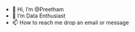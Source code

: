 - 👋 Hi, I’m @Preetham 
- 👀 I’m Data Enthusiast
- 📫 How to reach me drop an email or message

<!---
PreethamA/PreethamA is a ✨ special ✨ repository because its `README.md` (this file) appears on your GitHub profile.
You can click the Preview link to take a look at your changes.
--->
